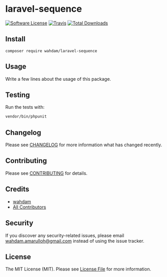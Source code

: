 # laravel-sequence

[![Software License](https://img.shields.io/badge/license-MIT-brightgreen.svg?style=flat-square)](LICENSE.md)
[![Travis](https://img.shields.io/travis/wahdam/laravel-sequence.svg?style=flat-square)]()
[![Total Downloads](https://img.shields.io/packagist/dt/wahdam/laravel-sequence.svg?style=flat-square)](https://packagist.org/packages/wahdam/laravel-sequence)

## Install
`composer require wahdam/laravel-sequence`

## Usage
Write a few lines about the usage of this package.

## Testing
Run the tests with:

``` bash
vendor/bin/phpunit
```

## Changelog
Please see [CHANGELOG](CHANGELOG.md) for more information what has changed recently.

## Contributing
Please see [CONTRIBUTING](CONTRIBUTING.md) for details.

## Credits

- [wahdam](https://github.com/wahdam)
- [All Contributors](https://github.com/wahdam/laravel-sequence/contributors)

## Security
If you discover any security-related issues, please email wahdam.amarulloh@gmail.com instead of using the issue tracker.

## License
The MIT License (MIT). Please see [License File](/LICENSE.md) for more information.